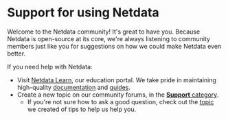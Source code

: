 # Support for using Netdata

Welcome to the Netdata community! It's great to have you. Because Netdata is open-source at its core, we're always listening to community members just like you for suggestions on how we could make Netdata even better.

If you need help with Netdata:

- Visit [Netdata Learn](https://learn.netdata.cloud/), our education portal. We take pride in maintaining high-quality [documentation](https://learn.netdata.cloud/docs) and [guides](https://learn.netdata.cloud/guides). 
- Create a new topic on our community forums, in the [**Support** category](https://community.netdata.cloud/c/support/13/none).
  - If you're not sure how to ask a good question, check out the [topic](https://community.netdata.cloud/t/how-to-submit-a-good-question/469/7) we created of tips to help us help you.


   
